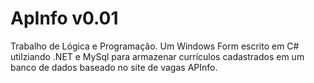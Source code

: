 # ApInfo v0.01

Trabalho de Lógica e Programação. Um Windows Form escrito em C# utilziando .NET e MySql para armazenar currículos cadastrados em um banco de dados baseado no site de vagas APInfo.
